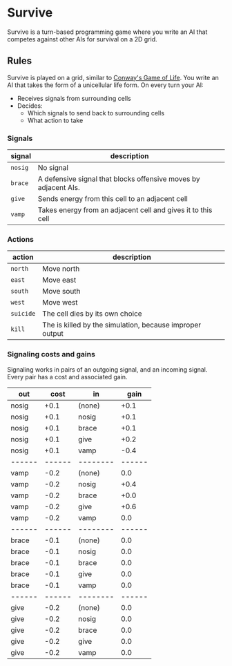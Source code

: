 # Survive

Survive is a turn-based programming game where you write an AI that competes
against other AIs for survival on a 2D grid.

## Rules

Survive is played on a grid, similar to [Conway's Game of Life][1]. You write an
AI that takes the form of a unicellular life form. On every turn your AI:

  - Receives signals from surrounding cells
  - Decides:
    - Which signals to send back to surrounding cells
    - What action to take

### Signals

| signal    | description                                                     |
| --------- | --------------------------------------------------------------- |
| `nosig`   | No signal                                                       |
| `brace`   | A defensive signal that blocks offensive moves by adjacent AIs. |
| `give`    | Sends energy from this cell to an adjacent cell                 |
| `vamp`    | Takes energy from an adjacent cell and gives it to this cell    |


### Actions

| action    | description                                                     |
| --------- | --------------------------------------------------------------- |
| `north`   | Move north                                                      |
| `east`    | Move east                                                       |
| `south`   | Move south                                                      |
| `west`    | Move west                                                       |
| `suicide` | The cell dies by its own choice                                 |
| `kill`    | The is killed by the simulation, because improper output        |


### Signaling costs and gains

Signaling works in pairs of an outgoing signal, and an incoming signal. Every
pair has a cost and associated gain.

| out   | cost | in     | gain |
| ------|------|--------|------|
| nosig | +0.1 | (none) | +0.1 |
| nosig | +0.1 | nosig  | +0.1 |
| nosig | +0.1 | brace  | +0.1 |
| nosig | +0.1 | give   | +0.2 |
| nosig | +0.1 | vamp   | -0.4 |
| ------|------|--------|------|
| vamp  | -0.2 | (none) |  0.0 |
| vamp  | -0.2 | nosig  | +0.4 |
| vamp  | -0.2 | brace  | +0.0 |
| vamp  | -0.2 | give   | +0.6 |
| vamp  | -0.2 | vamp   |  0.0 |
| ------|------|--------|------|
| brace | -0.1 | (none) |  0.0 |
| brace | -0.1 | nosig  |  0.0 |
| brace | -0.1 | brace  |  0.0 |
| brace | -0.1 | give   |  0.0 |
| brace | -0.1 | vamp   |  0.0 |
| ------|------|--------|------|
| give  | -0.2 | (none) |  0.0 |
| give  | -0.2 | nosig  |  0.0 |
| give  | -0.2 | brace  |  0.0 |
| give  | -0.2 | give   |  0.0 |
| give  | -0.2 | vamp   |  0.0 |

  [1]: https://en.wikipedia.org/wiki/Conway%27s_Game_of_Life
